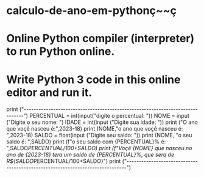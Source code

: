# calculo-de-ano-em-pythonç~~ç
# Online Python compiler (interpreter) to run Python online.
# Write Python 3 code in this online editor and run it.
print ("------------------------------------------------------------------------------")
PERCENTUAL = int(input("digite o percentual: "))
NOME = input ("Digite o seu nome: ")
IDADE = int(input ("Digite sua idade: "))
print ("O ano que voçê nasceu é:",2023-18)
print (NOME,"o ano que voçê nasceu é: ",2023-18)
SALDO = float(input ("Digite seu saldo: "))
print (NOME, "o seu saldo é: ",SALDO)
print (f"o seu saldo com {PERCENTUAL}% é: ",SALDO*PERCENTUAL/100+SALDO)
print (f"Voçê {NOME} que nasceu no ano de {2023-18} tera um saldo de {PERCENTUAL}%, que sera de R${SALDO*PERCENTUAL/100+SALDO}")
print ("------------------------------------------------------------------------------")
